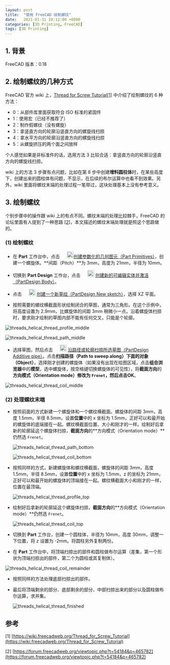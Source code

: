 ```yaml
---
layout: post
title:  "使用 FreeCAD 绘制螺纹"
date:   2021-01-31 20:12:00 +0800
categories: [3D Printing, FreeCAD]
tags: [3D Printing]
---
```


## 1. 背景

FreeCAD 版本：0.18

## 2. 绘制螺纹的几种方式

FreeCAD 官方 wiki 上，[Thread for Screw Tutorial[1]](https://wiki.freecadweb.org/Thread_for_Screw_Tutorial) 中介绍了绘制螺纹的 6 种方法：

- 0：从部件库里面获取符合 ISO 标准的紧固件
- 1：使用宏（已经不推荐了）
- 2：制作假螺纹（没有螺旋）
- 3：拿竖直方向的轮廓沿竖直方向的螺旋线扫掠
- 4：拿水平方向的轮廓沿竖直方向的螺旋线扫掠
- 5：从螺旋挤压的两个面之间放样

个人感觉如果是非标准件的话，选用方法 3 比较合适：拿竖直方向的轮廓沿竖直方向的螺旋线扫掠。

wiki 上的方法 3 步骤有点问题，比如在第 8 步中创建**增料圆柱体**时，在某些高度下，创建出来的圆柱体有问题，不显示，在后续的布尔运算中也看不到效果。另外，wiki 里面将螺纹末端的处理过程一笔带过，这块处理基本上没有参考意义。

## 3. 绘制螺纹

个别步骤中的操作跟 wiki 上的有点不同。螺纹末端的处理比较棘手，FreeCAD 的论坛里面有人提到了一种思路 [[2]](https://forum.freecadweb.org/viewtopic.php?t=54184&p=465782)，本文描述的螺纹末端处理就是照这个思路做的。

### (1) 绘制螺纹



- 在 **Part** 工作台中，点击 [<img src="https://wiki.freecadweb.org/images/4/4d/Part_Primitives.svg" alt="Part Primitives.svg" style="max-width: 1378px; height: auto; width: 21px; position: inherit; margin: 0 0 0 18px" />](https://wiki.freecadweb.org/File:Part_Primitives.svg)[创建参数化的几何图元（Part Primitives）](https://wiki.freecadweb.org/Part_Primitives)，创建一个螺旋体。**间距（Pitch）**为 3mm，高度为 21mm，半径为 10mm。

- 切换到 **Part Design** 工作台，点击 [<img src="https://wiki.freecadweb.org/images/1/10/PartDesign_Body.svg" alt="PartDesign Body.svg" style="max-width: 1378px; height: auto; width: 21px; position: inherit; margin: 0 0 0 18px" />](https://wiki.freecadweb.org/File:PartDesign_Body.svg) [创建新的可编辑实体并激活（PartDesign Body）](https://wiki.freecadweb.org/PartDesign_Body)。

- 点击 [<img src="https://wiki.freecadweb.org/images/6/6c/PartDesign_NewSketch.svg" alt="PartDesign NewSketch.svg" style="max-width: 1378px; height: auto; width: 21px; position: inherit; margin: 0 0 0 18px" />](https://wiki.freecadweb.org/File:PartDesign_NewSketch.svg) [创建一个新草绘（PartDesign New sketch）](https://wiki.freecadweb.org/PartDesign_NewSketch)，选择 XZ 平面。
- 按照需要的螺纹横截面形状绘制闭合的草图，通常为三角形。在这个示例中，将高度设置为 2.9mm，比螺旋体的间距 3mm 稍微小一点。沿着螺旋体扫掠时，要求刚才绘制的草图内部不能有任何交叉，只能是个轮廓。

![threads_helical_thread_profile_middle](/assets/img/2021-01-31-make_threaded_part_in_freecad.assets/threads_helical_thread_profile_middle.png)

![threads_helical_thread_path_middle](/assets/img/2021-01-31-make_threaded_part_in_freecad.assets/threads_helical_thread_path_middle.png)

- 选择草图，然后点击 [<img src="https://wiki.freecadweb.org/images/2/20/PartDesign_AdditivePipe.svg" alt="PartDesign AdditivePipe.svg" style="max-width: 1378px; height: auto; width: 21px; position: inherit; margin: 0 0 0 18px" />](https://wiki.freecadweb.org/File:PartDesign_AdditivePipe.svg) [沿路径或轮廓扫掠所选草图（PartDesign Additive pipe）](https://wiki.freecadweb.org/PartDesign_AdditivePipe)。点击**扫描路径（Path to sweep along）**下面的**对象（Object）**，选择刚才创建的螺旋体（如果没有出现在绘图区域，点击**组合浏览器**中的**模型**，选中螺旋体，按空格键切换螺旋体的可见性），将**截面方向**的**方向模式（Orientation mode）**修改为 `Frenet`，然后点击**OK**。

![threads_helical_thread_coil_middle](/assets/img/2021-01-31-make_threaded_part_in_freecad.assets/threads_helical_thread_coil_middle.png)

### (2) 处理螺纹末端

- 按照前面的方式新建一个螺旋体和一个螺纹横截面。螺旋体的间距 3mm，高度 1.5mm，半径 8.5mm，设置**位置**中的 x 坐标为 1.5mm，正好可以和最开始的螺旋体的底端接在一起。螺纹横截面位置、大小和刚才的一样。绘制好后拿新的轮廓延这个螺旋体扫掠，**截面方向**的**方向模式（Orientation mode）**仍然选 `Frenet`。

  ![threads_helical_thread_path_bottom](/assets/img/2021-01-31-make_threaded_part_in_freecad.assets/threads_helical_thread_path_bottom.png)

  ![threads_helical_thread_coil_bottom](/assets/img/2021-01-31-make_threaded_part_in_freecad.assets/threads_helical_thread_coil_bottom.png)

- 按照同样的方式，新建螺旋体和螺纹横截面，螺旋体的间距 3mm，高度 1.5mm，半径 8.5mm，设置**位置**中的 x 坐标为 1.5mm，z 的坐标为 21mm，正好可以和最开始的螺旋体的顶端接在一起。螺纹横截面大小和刚才的一样，位置在最顶端。

  ![threads_helical_thread_profile_top](/assets/img/2021-01-31-make_threaded_part_in_freecad.assets/threads_helical_thread_profile_top.png)

- 绘制好后拿新的轮廓延这个螺旋体扫掠，**截面方向**的**方向模式（Orientation mode）**仍然选 `Frenet`。

  ![threads_helical_thread_coil_top](/assets/img/2021-01-31-make_threaded_part_in_freecad.assets/threads_helical_thread_coil_top.png)

- 切换到 **Part** 工作台，创建一个圆柱体，半径为 10mm，高度 30mm，调整一下位置，将 z 设置为 -2mm。将圆柱另外复制两份。

- 在 **Part** 工作台中，将顶端扫掠出的部件和圆柱做布尔运算（差集，第一个形状为顶端扫掠出的部件，第二个为圆柱或其复制体）。

![threads_helical_thread_coil_remainder](/assets/img/2021-01-31-make_threaded_part_in_freecad.assets/threads_helical_thread_coil_remainder.png)

- 按照同样的方法处理底部扫掠出的部件。

- 最后将顶端剩余的部分、底部剩余的部分、中部扫掠出来的部分以及圆柱做布尔运算，求并集。

  ![threads_helical_thread_finished](/assets/img/2021-01-31-make_threaded_part_in_freecad.assets/threads_helical_thread_finished.png)

## 参考

[1] [https://wiki.freecadweb.org/Thread_for_Screw_Tutorial](https://wiki.freecadweb.org/Thread_for_Screw_Tutorial)

[2] [https://forum.freecadweb.org/viewtopic.php?t=54184&p=465782](https://forum.freecadweb.org/viewtopic.php?t=54184&p=465782)

